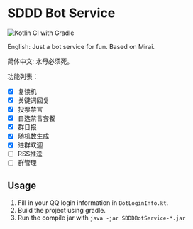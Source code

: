 # SDDD Bot Service

![Kotlin CI with Gradle](https://github.com/MrWhoami/SDDDBotServices/workflows/Kotlin%20CI%20with%20Gradle/badge.svg?branch=master)

English: Just a bot service for fun. Based on Mirai.

简体中文: 水母必须死。

功能列表：

- [x] 复读机
- [x] 关键词回复
- [x] 投票禁言
- [x] 自选禁言套餐
- [x] 群日报 
- [x] 随机数生成
- [x] 进群欢迎
- [ ] RSS推送
- [ ] 群管理

## Usage

1. Fill in your QQ login information in `BotLoginInfo.kt`.
2. Build the project using gradle.
3. Run the compile jar with `java -jar SDDDBotService-*.jar`
